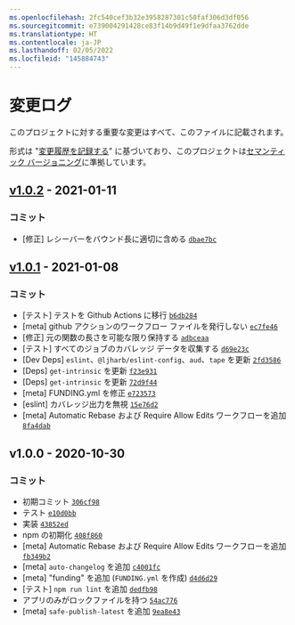 ```yaml
---
ms.openlocfilehash: 2fc540cef3b32e3958287301c50faf306d3df056
ms.sourcegitcommit: e739004291428ce83f14b9d49f1e9dfaa3762dde
ms.translationtype: HT
ms.contentlocale: ja-JP
ms.lasthandoff: 02/05/2022
ms.locfileid: "145884743"
---
```

# <a name="changelog"></a>変更ログ

このプロジェクトに対する重要な変更はすべて、このファイルに記載されます。

形式は "[変更履歴を記録する](https://keepachangelog.com/en/1.0.0/)" に基づいており、このプロジェクトは[セマンティック バージョニング](https://semver.org/spec/v2.0.0.html)に準拠しています。

## <a name="v102---2021-01-11"></a>[v1.0.2](https://github.com/ljharb/call-bind/compare/v1.0.1...v1.0.2) - 2021-01-11

### <a name="commits"></a>コミット

- [修正] レシーバーをバウンド長に適切に含める [`dbae7bc`](https://github.com/ljharb/call-bind/commit/dbae7bc676c079a0d33c0a43e9ef92cb7b01345d)

## <a name="v101---2021-01-08"></a>[v1.0.1](https://github.com/ljharb/call-bind/compare/v1.0.0...v1.0.1) - 2021-01-08

### <a name="commits"></a>コミット

- [テスト] テストを Github Actions に移行 [`b6db284`](https://github.com/ljharb/call-bind/commit/b6db284c36f8ccd195b88a6764fe84b7223a0da1)
- [meta] github アクションのワークフロー ファイルを発行しない [`ec7fe46`](https://github.com/ljharb/call-bind/commit/ec7fe46e60cfa4764ee943d2755f5e5a366e578e)
- [修正] 元の関数の長さを可能な限り保持する [`adbceaa`](https://github.com/ljharb/call-bind/commit/adbceaa3cac4b41ea78bb19d7ccdbaaf7e0bdadb)
- [テスト] すべてのジョブのカバレッジ データを収集する [`d69e23c`](https://github.com/ljharb/call-bind/commit/d69e23cc65f101ba1d4c19bb07fa8eb0ec624be8)
- [Dev Deps] `eslint`、`@ljharb/eslint-config`、`aud`、`tape` を更新 [`2fd3586`](https://github.com/ljharb/call-bind/commit/2fd3586c5d47b335364c14293114c6b625ae1f71)
- [Deps] `get-intrinsic` を更新 [`f23e931`](https://github.com/ljharb/call-bind/commit/f23e9318cc271c2add8bb38cfded85ee7baf8eee)
- [Deps] `get-intrinsic` を更新 [`72d9f44`](https://github.com/ljharb/call-bind/commit/72d9f44e184465ba8dd3fb48260bbcff234985f2)
- [meta] FUNDING.yml を修正 [`e723573`](https://github.com/ljharb/call-bind/commit/e723573438c5a68dcec31fb5d96ea6b7e4a93be8)
- [eslint] カバレッジ出力を無視 [`15e76d2`](https://github.com/ljharb/call-bind/commit/15e76d28a5f43e504696401e5b31ebb78ee1b532)
- [meta] Automatic Rebase および Require Allow Edits ワークフローを追加 [`8fa4dab`](https://github.com/ljharb/call-bind/commit/8fa4dabb23ba3dd7bb92c9571c1241c08b56e4b6)

## <a name="v100---2020-10-30"></a>v1.0.0 - 2020-10-30

### <a name="commits"></a>コミット

- 初期コミット [`306cf98`](https://github.com/ljharb/call-bind/commit/306cf98c7ec9e7ef66b653ec152277ac1381eb50)
- テスト [`e10d0bb`](https://github.com/ljharb/call-bind/commit/e10d0bbdadc7a10ecedc9a1c035112d3e368b8df)
- 実装 [`43852ed`](https://github.com/ljharb/call-bind/commit/43852eda0f187327b7fad2423ca972149a52bd65)
- npm の初期化 [`408f860`](https://github.com/ljharb/call-bind/commit/408f860b773a2f610805fd3613d0d71bac1b6249)
- [meta] Automatic Rebase および Require Allow Edits ワークフローを追加 [`fb349b2`](https://github.com/ljharb/call-bind/commit/fb349b2e48defbec8b5ec8a8395cc8f69f220b13)
- [meta] `auto-changelog` を追加 [`c4001fc`](https://github.com/ljharb/call-bind/commit/c4001fc43031799ef908211c98d3b0fb2b60fde4)
- [meta] "funding" を追加 (`FUNDING.yml` を作成) [`d4d6d29`](https://github.com/ljharb/call-bind/commit/d4d6d2974a14bc2e98830468eda7fe6d6a776717)
- [テスト] `npm run lint` を追加 [`dedfb98`](https://github.com/ljharb/call-bind/commit/dedfb98bd0ecefb08ddb9a94061bd10cde4332af)
- アプリのみがロックファイルを持つ [`54ac776`](https://github.com/ljharb/call-bind/commit/54ac77653db45a7361dc153d2f478e743f110650)
- [meta] `safe-publish-latest` を追加 [`9ea8e43`](https://github.com/ljharb/call-bind/commit/9ea8e435b950ce9b705559cd651039f9bf40140f)
